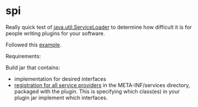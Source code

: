 # spi
Really quick test of [java.util.ServiceLoader](http://docs.oracle.com/javase/7/docs/api/java/util/ServiceLoader.html) 
to determine how difficult it is for people writing plugins for your software.

Followed this [example](https://docs.oracle.com/javase/tutorial/ext/basics/spi.html#define-the-service-provider-interface).

Requirements:

  Build jar that contains: 
 
- implementation for desired interfaces
- [registration for all service providers](https://docs.oracle.com/javase/tutorial/ext/basics/spi.html#register-service-providers) 
in the META-INF/services directory, packaged with the plugin. This is specifying which class(es) in your plugin jar implement
which interfaces.
